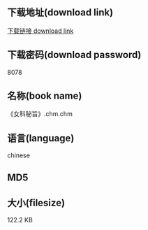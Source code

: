 ## 下载地址(download link)
[下载链接 download link](https://tutu365.netlify.app/?s=%E3%80%8A%E5%A5%B3%E7%A7%91%E7%A7%98%E6%97%A8%E3%80%8B.chm)

## 下载密码(download password)
8078

## 名称(book name)
《女科秘旨》.chm.chm

## 语言(language)
chinese

## MD5


## 大小(filesize)
122.2 KB
